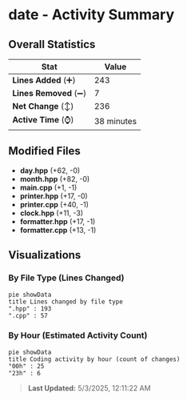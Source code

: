 # date - Activity Summary 

## Overall Statistics

| Stat                   | Value                                                             |
| ---------------------- | ----------------------------------------------------------------- |
| **Lines Added** (➕)   | 243                                          |
| **Lines Removed** (➖) | 7                                        |
| **Net Change** (↕)    | 236                |
| **Active Time** (⌚)   | 38 minutes |


## Modified Files
- **day.hpp** (+62, -0)
- **month.hpp** (+82, -0)
- **main.cpp** (+1, -1)
- **printer.hpp** (+17, -0)
- **printer.cpp** (+40, -1)
- **clock.hpp** (+11, -3)
- **formatter.hpp** (+17, -1)
- **formatter.cpp** (+13, -1)

## Visualizations

### By File Type (Lines Changed)

```mermaid
pie showData
title Lines changed by file type
".hpp" : 193
".cpp" : 57
```

### By Hour (Estimated Activity Count)

```mermaid
pie showData
title Coding activity by hour (count of changes)
"00h" : 25
"23h" : 6
```


> **Last Updated:** 5/3/2025, 12:11:22 AM